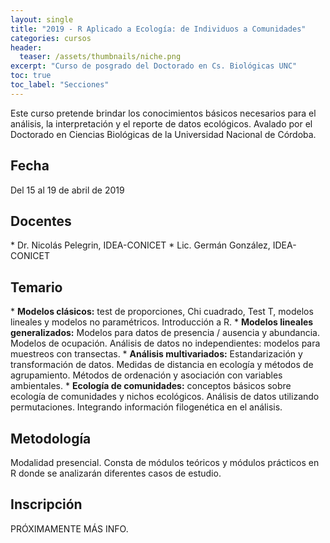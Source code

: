 ```yaml
---
layout: single
title: "2019 - R Aplicado a Ecología: de Individuos a Comunidades"
categories: cursos
header:
  teaser: /assets/thumbnails/niche.png
excerpt: "Curso de posgrado del Doctorado en Cs. Biológicas UNC"  
toc: true
toc_label: "Secciones"
---
```


Este curso pretende brindar los conocimientos básicos necesarios para el análisis, la interpretación y el reporte de datos ecológicos. Avalado por el Doctorado en Ciencias Biológicas de la Universidad Nacional de Córdoba.

<!--more-->

<h2>Fecha</h2>
Del 15 al 19 de abril de 2019

<h2>Docentes</h2>
* Dr. Nicolás Pelegrin, IDEA-CONICET
* Lic. Germán González, IDEA-CONICET

<h2>Temario</h2>
* <strong>Modelos clásicos:</strong> test de proporciones, Chi cuadrado, Test T, modelos lineales y modelos no paramétricos. Introducción a R. 
* <strong>Modelos lineales generalizados:</strong> Modelos para datos de presencia / ausencia y abundancia. Modelos de ocupación. Análisis de datos no independientes: modelos para muestreos con transectas.
* <strong>Análisis multivariados:</strong> Estandarización y transformación de datos. Medidas de distancia en ecología y métodos de agrupamiento. Métodos de ordenación y asociación con variables ambientales. 
* <strong>Ecología de comunidades:</strong> conceptos básicos sobre ecología de comunidades y nichos ecológicos. Análisis de datos utilizando permutaciones. Integrando información filogenética en el análisis. 

<h2>Metodología</h2>
Modalidad presencial. Consta de módulos teóricos y módulos prácticos en R donde se analizarán diferentes casos de estudio.

<h2>Inscripción</h2>
PRÓXIMAMENTE MÁS INFO.


